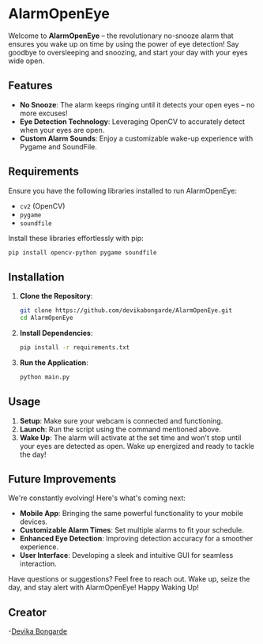 # AlarmOpenEye

Welcome to **AlarmOpenEye** – the revolutionary no-snooze alarm that ensures you wake up on time by using the power of eye detection! Say goodbye to oversleeping and snoozing, and start your day with your eyes wide open.

## Features

- **No Snooze**: The alarm keeps ringing until it detects your open eyes – no more excuses!
- **Eye Detection Technology**: Leveraging OpenCV to accurately detect when your eyes are open.
- **Custom Alarm Sounds**: Enjoy a customizable wake-up experience with Pygame and SoundFile.

## Requirements

Ensure you have the following libraries installed to run AlarmOpenEye:

- `cv2` (OpenCV)
- `pygame`
- `soundfile`

Install these libraries effortlessly with pip:

```sh
pip install opencv-python pygame soundfile
```

## Installation

1. **Clone the Repository**:
    ```sh
    git clone https://github.com/devikabongarde/AlarmOpenEye.git
    cd AlarmOpenEye
    ```

2. **Install Dependencies**:
    ```sh
    pip install -r requirements.txt
    ```

3. **Run the Application**:
    ```sh
    python main.py
    ```

## Usage

1. **Setup**: Make sure your webcam is connected and functioning.
2. **Launch**: Run the script using the command mentioned above.
3. **Wake Up**: The alarm will activate at the set time and won't stop until your eyes are detected as open. Wake up energized and ready to tackle the day!

## Future Improvements

We're constantly evolving! Here's what's coming next:

- **Mobile App**: Bringing the same powerful functionality to your mobile devices.
- **Customizable Alarm Times**: Set multiple alarms to fit your schedule.
- **Enhanced Eye Detection**: Improving detection accuracy for a smoother experience.
- **User Interface**: Developing a sleek and intuitive GUI for seamless interaction.

Have questions or suggestions? Feel free to reach out. Wake up, seize the day, and stay alert with AlarmOpenEye!
Happy Waking Up!

## Creator
-[Devika Bongarde](https://github.com/devikabongarde) 
